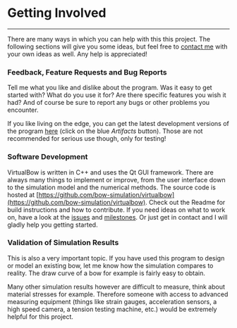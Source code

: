 # Getting Involved

---

There are many ways in which you can help with this this project.
The following sections will give you some ideas, but feel free to [contact me](contact.md) with your own ideas as well.
Any help is appreciated!

### Feedback, Feature Requests and Bug Reports

Tell me what you like and dislike about the program. Was it easy to get started with?
What do you use it for? Are there specific features you wish it had?
And of course be sure to report any bugs or other problems you encounter.

If you like living on the edge, you can get the latest development versions of the program [here](https://bow-simulation.visualstudio.com/virtualbow/_build/latest?definitionId=1&branchName=develop) (click on the blue *Artifacts* button).
Those are not recommended for serious use though, only for testing!

### Software Development

VirtualBow is written in C++ and uses the Qt GUI framework.
There are always many things to implement or improve, from the user interface down to the simulation model and the numerical methods.
The source code is hosted at [https://github.com/bow-simulation/virtualbow](https://github.com/bow-simulation/virtualbow).
Check out the Readme for build instructions and how to contribute.
If you need ideas on what to work on, have a look at the [issues](https://github.com/bow-simulation/virtualbow/issues) and [milestones](https://github.com/bow-simulation/virtualbow/milestones).
Or just get in contact and I will gladly help you getting started.

### Validation of Simulation Results

This is also a very important topic.
If you have used this program to design or model an existing bow, let me know how the simulation compares to reality.
The draw curve of a bow for example is fairly easy to obtain.

Many other simulation results however are difficult to measure, think about material stresses for example.
Therefore someone with access to advanced measuring equipment (things like strain gauges, acceleration sensors, a high speed camera, a tension testing machine, etc.) would be extremely helpful for this project.
